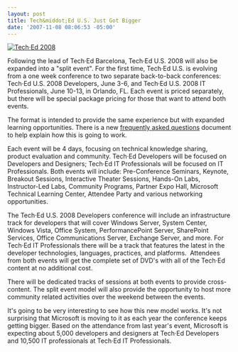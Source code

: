 ```yaml
---
layout: post
title: Tech&middot;Ed U.S. Just Got Bigger
date: '2007-11-08 08:06:53 -05:00'
---
```


[![Tech·Ed 2008](http://www.microsoft.com/events/teched2007/images/teched_hero.JPG)](http://switch.atdmt.com/action/mrtity_FY08TechEd2008Signtheguestbook2_1)

Following the lead of Tech·Ed Barcelona, Tech·Ed U.S. 2008 will also be expanded into a "split event". For the first time, Tech·Ed U.S. is evolving from a one week conference to two separate back-to-back conferences: Tech·Ed U.S. 2008 Developers, June 3-6, and Tech·Ed U.S. 2008 IT Professionals, June 10-13, in Orlando, FL. Each event is priced separately, but there will be special package pricing for those that want to attend both events.

The format is intended to provide the same experience but with expanded learning opportunities. There is a new [frequently asked questions](http://www.microsoft.com/events/teched2007/teched2008faq.mspx) document to help explain how this is going to work.

Each event will be 4 days, focusing on technical knowledge sharing, product evaluation and community. Tech·Ed Developers will be focused on Developers and Designers; Tech·Ed IT Professionals will be focused on IT Professionals. Both events will include: Pre-Conference Seminars, Keynote, Breakout Sessions, Interactive Theater Sessions, Hands-On Labs, Instructor-Led Labs, Community Programs, Partner Expo Hall, Microsoft Technical Learning Center, Attendee Party and various networking opportunities. 

The Tech·Ed U.S. 2008 Developers conference will include an infrastructure track for developers that will cover Windows Server, System Center, Windows Vista, Office System, PerformancePoint Server, SharePoint Services, Office Communications Server, Exchange Server, and more. For Tech·Ed IT Professionals there will be a track that features the latest in the developer technologies, languages, practices, and platforms.  Attendees from both events will get the complete set of DVD's with all of the Tech·Ed content at no additional cost. 

There will be dedicated tracks of sessions at both events to provide cross-content. The split event model will also provide the opportunity to host more community related activities over the weekend between the events. 

It's going to be very interesting to see how this new model works. It's not surprising that Microsoft is moving to it as each year the conference keeps getting bigger. Based on the attendance from last year's event, Microsoft is expecting about 5,000 developers and designers at Tech·Ed Developers and 10,500 IT professionals at Tech·Ed IT Professionals.
